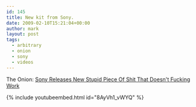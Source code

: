 ```yaml
---
id: 145
title: New kit from Sony.
date: 2009-02-10T15:21:04+00:00
author: mark
layout: post
tags:
  - arbitrary
  - onion
  - sony
  - videos
---
```


The Onion: [Sony Releases New Stupid Piece Of Shit That Doesn't Fucking Work](https://www.theonion.com/sony-releases-new-stupid-piece-of-shit-that-doesnt-fuck-1819594774)

{% include youtubeembed.html id="8AyVh1_vWYQ" %}
